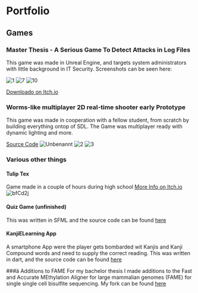 # Portfolio

## Games

### Master Thesis - A Serious Game To Detect Attacks in Log Files
This game was made in Unreal Engine, and targets system administrators with little background in IT Security. Screenshots can be seen here:

![1](https://user-images.githubusercontent.com/20074040/204681430-aa87d715-703f-401e-a018-9c266fce8724.png)
![7](https://user-images.githubusercontent.com/20074040/204681497-12688714-cdfe-417d-a112-e1da76df343a.png)
![10](https://user-images.githubusercontent.com/20074040/204681520-52737a08-56ee-4e9a-ae81-ea44b0d2321e.png)

[Downloado on Itch.io](https://dvk.itch.io/log-detective)


### Worms-like multiplayer 2D real-time shooter early Prototype
This game was made in cooperation with a fellow student, from scratch by building everything ontop of SDL. The Game was multiplayer ready with dynamic lighting and more.

[Source Code](https://github.com/Dvk98/tankgame)
![Unbenannt](https://user-images.githubusercontent.com/20074040/210170669-ae13054c-25db-4faf-9baf-ef0e687ed59a.PNG)
![2](https://user-images.githubusercontent.com/20074040/210170674-5158feed-9207-422f-89bf-539d28e74899.PNG)
![3](https://user-images.githubusercontent.com/20074040/210170676-cae35fa3-8288-4658-a50a-443c986686e9.PNG)


### Various other things

#### Tulip Tex
Game made in a couple of hours during high school [More Info on Itch.io](https://dvk.itch.io/tulip-tex)
![bfCd2j](https://user-images.githubusercontent.com/20074040/210170724-6f76f341-0daa-4c6f-8c20-aba73298070c.png)

#### Quiz Game (unfinished)
This was written in SFML and the source code can be found [here](https://github.com/Dvk98/QuizProjec)

#### KanjiELearning App
A smartphone App were the player gets bombarded wit Kanjis and Kanji Compound words and need to supply the correct reading.
This was written in dart, and the source code can be found [here](https://github.com/Dvk98/KanjiELearningApp)

###ä Additions to FAME
For my bachelor thesis I made additions to the Fast and Accurate MEthylation Aligner for large mammalian genomes (FAME) for single single cell bisulfite sequencing.
My fork can be found [here](https://github.com/Dvk98/FAME)
